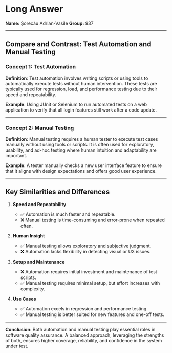 # Long Answer

**Name:** Șorecău Adrian-Vasile 
**Group:** 937

---

## Compare and Contrast: Test Automation and Manual Testing

### Concept 1: Test Automation

**Definition**: Test automation involves writing scripts or using tools to automatically execute tests without human intervention. These tests are typically used for regression, load, and performance testing due to their speed and repeatability.

**Example**: Using JUnit or Selenium to run automated tests on a web application to verify that all login features still work after a code update.

---

### Concept 2: Manual Testing

**Definition**: Manual testing requires a human tester to execute test cases manually without using tools or scripts. It is often used for exploratory, usability, and ad-hoc testing where human intuition and adaptability are important.

**Example**: A tester manually checks a new user interface feature to ensure that it aligns with design expectations and offers good user experience.

---

## Key Similarities and Differences

1. **Speed and Repeatability**
   
   - ✅ Automation is much faster and repeatable.
   - ❌ Manual testing is time-consuming and error-prone when repeated often.

2. **Human Insight**
   
   - ✅ Manual testing allows exploratory and subjective judgment.
   - ❌ Automation lacks flexibility in detecting visual or UX issues.

3. **Setup and Maintenance**
   
   - ❌ Automation requires initial investment and maintenance of test scripts.
   - ✅ Manual testing requires minimal setup, but effort increases with complexity.

4. **Use Cases**
   
   - ✅ Automation excels in regression and performance testing.
   - ✅ Manual testing is better suited for new features and one-off tests.

---

**Conclusion**: Both automation and manual testing play essential roles in software quality assurance. A balanced approach, leveraging the strengths of both, ensures higher coverage, reliability, and confidence in the system under test.
